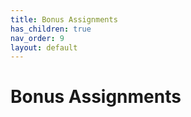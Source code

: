 ```yaml
---
title: Bonus Assignments
has_children: true
nav_order: 9
layout: default
---
```


# Bonus Assignments